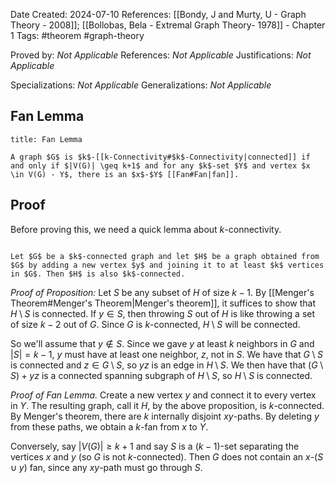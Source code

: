 Date Created: 2024-07-10
References: [[Bondy, J and Murty, U - Graph Theory - 2008]]; [[Bollobas, Bela - Extremal Graph Theory- 1978]] - Chapter 1
Tags: #theorem #graph-theory 

Proved by: <i>Not Applicable</i>
References: <i>Not Applicable</i>
Justifications: <i>Not Applicable</i>

Specializations: <i>Not Applicable</i>
Generalizations: <i>Not Applicable</i>

## Fan Lemma

```ad-theorem
title: Fan Lemma

A graph $G$ is $k$-[[k-Connectivity#$k$-Connectivity|connected]] if and only if $|V(G)| \geq k+1$ and for any $k$-set $Y$ and vertex $x \in V(G) - Y$, there is an $x$-$Y$ [[Fan#Fan|fan]].
```

## Proof

Before proving this, we need a quick lemma about $k$-connectivity.

```ad-proposition

Let $G$ be a $k$-connected graph and let $H$ be a graph obtained from $G$ by adding a new vertex $y$ and joining it to at least $k$ vertices in $G$. Then $H$ is also $k$-connected.
```

*Proof of Proposition:* Let $S$ be any subset of $H$ of size $k-1$. By [[Menger's Theorem#Menger's Theorem|Menger's theorem]], it suffices to show that $H\setminus S$ is connected. If $y \in S$, then throwing $S$ out of $H$ is like throwing a set of size $k-2$ out of $G$. Since $G$ is $k$-connected, $H\setminus S$ will be connected.

So we'll assume that $y\notin S$. Since we gave $y$ at least $k$ neighbors in $G$ and $|S| = k-1$, $y$ must have at least one neighbor, $z$, not in $S$. We have that $G\setminus S$ is connected and $z \in G\setminus S$, so $yz$ is an edge in $H\setminus S$. We then have that $(G\setminus S) + yz$ is a connected spanning subgraph of $H\setminus S$, so $H\setminus S$ is connected.

<i>Proof of Fan Lemma.</i> Create a new vertex $y$ and connect it to every vertex in $Y$. The resulting graph, call it $H$, by the above proposition, is $k$-connected. By Menger's theorem, there are $k$ internally disjoint $xy$-paths. By deleting $y$ from these paths, we obtain a $k$-fan from $x$ to $Y$.

Conversely, say $|V(G)| \geq k+1$ and say $S$ is a $(k-1)$-set separating the vertices $x$ and $y$ (so $G$ is not $k$-connected). Then $G$ does not contain an $x$-$(S\cup y)$ fan, since any $xy$-path must go through $S$.
